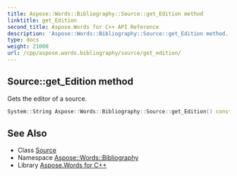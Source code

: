 ```yaml
---
title: Aspose::Words::Bibliography::Source::get_Edition method
linktitle: get_Edition
second_title: Aspose.Words for C++ API Reference
description: 'Aspose::Words::Bibliography::Source::get_Edition method. Gets the editor of a source in C++.'
type: docs
weight: 21000
url: /cpp/aspose.words.bibliography/source/get_edition/
---
```

## Source::get_Edition method


Gets the editor of a source.

```cpp
System::String Aspose::Words::Bibliography::Source::get_Edition() const
```

## See Also

* Class [Source](../)
* Namespace [Aspose::Words::Bibliography](../../)
* Library [Aspose.Words for C++](../../../)
